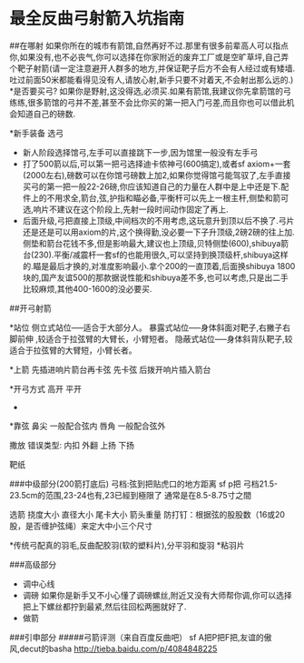 # 最全反曲弓射箭入坑指南
##在哪射
如果你所在的城市有箭馆,自然再好不过.那里有很多前辈高人可以指点你,如果没有,也不必丧气,你可以选择在你家附近的废弃工厂或是空旷草坪,自己弄个靶子射箭(请一定注意避开人群多的地方,并保证靶子后方不会有人经过或有矮墙.吐过前面50米都能看得见没有人,请放心射,新手只要不对着天,不会射出那么远的.)
*是否要买弓?
如果你是野射,这没得选,必须买.如果有箭馆,我建议你先拿箭馆的弓练练,很多箭馆的弓并不差,甚至不会比你买的第一把入门弓差,而且你也可以借此机会知道自己的磅数.

*新手装备
选弓
* 新人阶段选择馆弓,左手可以直接跳下一步,因为馆里一般没有左手弓
* 打了500箭以后,可以第一把弓选择迪卡侬神弓(600搞定),或者sf axiom+一套(2000左右),磅数可以在你馆弓磅数上加2,如果你觉得馆弓能驾驭了,左手直接买弓的第一把一般22-26磅,你应该知道自己的力量在人群中是上中还是下.配件上的不用求全,箭台,弦,护指和瞄必备,平衡杆可以先上一根主杆,侧垫和箭可选,响片不建议在这个阶段上,先射一段时间动作固定了再上.
* 后面升级,弓把直接上顶级,中间档次的不用考虑,这玩意升到顶以后不换了.弓片还是还是可以用axiom的片,这个换得勤,没必要一下子升顶级,2磅2磅的往上加.侧垫和箭台花钱不多,但是影响最大,建议也上顶级,贝特侧垫(600),shibuya箭台(230).平衡/减震杆一套sf的也能用很久,可以坚持到换顶级杆,shibuya这样的.瞄是最后才换的,对准度影响最小.拿个200的一直顶着,后面换shibuya 1800块的,国产友谊500的那款据说性能和shibuya差不多,也可以考虑,只是出二手比较麻烦,其他400-1600的没必要买.



##开弓射箭 

*站位
侧立式站位–––适合于大部分人。
暴露式站位–––身体斜面对靶子,右撇子右脚前伸  ,较适合于拉弦臂的大臂长，小臂短者。
隐蔽式站位–––身体斜背队靶子,较适合于拉弦臂的大臂短，小臂长者。

*上箭
先插进响片箭台再卡弦 
先卡弦 后拨开响片插入箭台

*开弓方式
高开
平开

*

*靠弦
鼻尖 一般配合弦内 
唇角 一般配合弦外 

撒放 
错误类型:
内扣
外翻 
上扬 
下扬 


靶纸 

###中级部分(200箭打底后)
弓档:弦到把贴虎口的地方距离
sf p把 弓档21.5-23.5cm的范围,23-24也有,23已經到極限了
通常是在8.5-8.75寸之間

选箭
挠度大小
直径大小
尾卡大小
箭头重量
防打钉：根据弦的股股数（16或20股，是否缠护弦绳）来定大中小三个尺寸

*传统弓配真的羽毛,反曲配胶羽(软的塑料片),分平羽和旋羽
*粘羽片


###高级部分
* 调中心线
* 调磅
如果你是新手又不小心懂了调磅螺丝,附近又没有大师帮你调,你可以选择把上下螺丝都拧到最紧,然后往回松两圈就好了.
* 做箭

###引申部分
#####弓箭评测（来自百度反曲吧）
sf A把P把F把,友谊的傲风,decut的basha
http://tieba.baidu.com/p/4084848225
